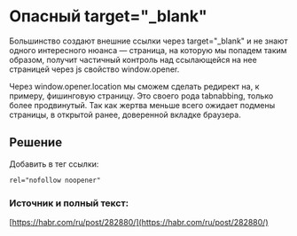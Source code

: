 # Опасный target="_blank"
Большинство создают внешние ссылки через target="_blank" и не знают одного интересного нюанса — страница, на которую мы попадем таким образом, получит частичный контроль над ссылающейся на нее страницей через js свойство window.opener.  

Через window.opener.location мы сможем сделать редирект на, к примеру, фишинговую страницу. Это своего рода tabnabbing, только более продвинутый. Так как жертва меньше всего ожидает подмены страницы, в открытой ранее, доверенной вкладке браузера.  
## Решение
Добавить в тег ссылки:
```html
rel="nofollow noopener"
```

### Источник и полный текст:
[https://habr.com/ru/post/282880/](https://habr.com/ru/post/282880/)
